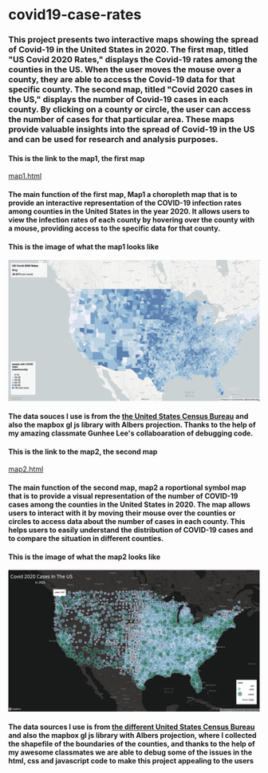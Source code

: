 # covid19-case-rates
### This project presents two interactive maps showing the spread of Covid-19 in the United States in 2020. The first map, titled "US Covid 2020 Rates," displays the Covid-19 rates among the counties in the US. When the user moves the mouse over a county, they are able to access the Covid-19 data for that specific county. The second map, titled "Covid 2020 cases in the US," displays the number of Covid-19 cases in each county. By clicking on a county or circle, the user can access the number of cases for that particular area. These maps provide valuable insights into the spread of Covid-19 in the US and can be used for research and analysis purposes.
#### This is the link to the map1, the first map
[map1.html](https://haochenmiao.github.io/covid19-case-rates/map1.html)

#### The main function of the first map, Map1 a choropleth map that is to provide an interactive representation of the COVID-19 infection rates among counties in the United States in the year 2020. It allows users to view the infection rates of each county by hovering over the county with a mouse, providing access to the specific data for that county.

#### This is the image of what the map1 looks like
![map1](https://github.com/haochenmiao/covid19-case-rates/blob/main/img/map1.png)

#### The data souces I use is from the [the United States Census Bureau](https://data.census.gov/table?g=0100000US$050000&d=ACS+5-Year+Estimates+Data+Profiles&tid=ACSDP5Y2018.DP05&hidePreview=true) and also the mapbox gl js library with Albers projection. Thanks to the help of my amazing classmate Gunhee Lee's collaboaration of debugging code.

#### This is the link to the map2, the second map
[map2.html](https://haochenmiao.github.io/covid19-case-rates/map2.html)

#### The main function of the second map, map2 a roportional symbol map that is to provide a visual representation of the number of COVID-19 cases among the counties in the United States in 2020. The map allows users to interact with it by moving their mouse over the counties or circles to access data about the number of cases in each county. This helps users to easily understand the distribution of COVID-19 cases and to compare the situation in different counties.

#### This is the image of what the map2 looks like
![map2](https://github.com/haochenmiao/covid19-case-rates/blob/main/img/map2.png)

#### The data sources I use is from [the different United States Census Bureau](https://www.census.gov/geographies/mapping-files/time-series/geo/carto-boundary-file.html) and also the mapbox gl js library with Albers projection, where I collected the shapefile of the boundaries of the counties, and thanks to the help of my awesome classmates we are able to debug some of the issues in the html, css and javascript code to make this project appealing to the users




